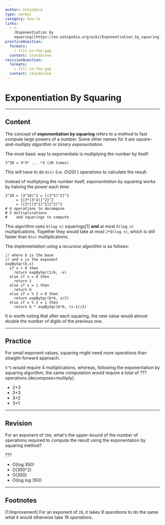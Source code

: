 ```yaml
---
author: mihaiberq
type: normal
category: how-to
links:
  - >-
    [Exponentiation by
    squaring](https://en.wikipedia.org/wiki/Exponentiation_by_squaring){website}
practiceQuestion:
  formats:
    - fill-in-the-gap
  context: standalone
revisionQuestion:
  formats:
    - fill-in-the-gap
  context: standalone
---
```


# Exponentiation By Squaring


---

## Content

The concept of **exponentiation by squaring** refers to a method to fast compute large powers of a number. Some other names for it are *square-and-multiply algorithm* or *binary exponentiation*.

The most basic way to exponentiate is multiplying the number by itself:

```plain-text
3^20 = 3*3* ... *3 (20 times)
```

This will have to do `O(n)` (i.e. *O(20)* ) operations to calculate the result.

Instead of multiplying the number itself, *exponentiation by squaring* works by halving the power each time:

```plain-text
3^20 = (3^10)^2 = [(3^5)^2]^2
     = {[3*(3^4)]^2}^2
     = ({3*[(3^2)^2]}^2)^2
# 4 operations to decompose
# 5 multiplications
#    and squarings to compute
```

This algorithm uses `O(log n)` squarings[1] **and** at most `O(log n)` multiplications. Together they would take at most `2*O(log n)`, which is still faster than `O(n)` multiplications.

The implementation using a *recursive algorithm* is as follows:

```plain-text
// where b is the base
// and x is the exponent
expBySqr(b,x)
  if x < 0 then
    return expBySqr(1/b, -x)
  else if x = 0 then
    return 1
  else if x = 1 then
    return b
  else if x % 2 = 0 then
    return expBySqr(b*b, x/2)
  else if x % 2 = 1 then
    return b * expBySqr(b*b, (x-1)/2)
```

It is worth noting that after each squaring, the new value would almost double the number of digits of the previous one.


---

## Practice

For small exponent values, squaring might need more operations than straight-forward approach.

`5^5` would require 4 multiplications, whereas, following the exponentation by squaring algorithm, the same computation would require a total of ??? operations (decompose+multiply).

- 2+3
- 3+3
- 3+2
- 3+1


---

## Revision

For an exponent of `350`, what's the upper-bound of the number of operations required to compute the result using the exponentation by squaring method?

???

- O(log 350)
- O(350^2)
- O(350)
- O(log log 350)


---

## Footnotes

[1:Improvement]
For an exponent of `20`, it takes *9 operations* to do the same what it would otherwise take *19 operations*.

